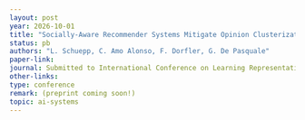 ```yaml
---
layout: post
year: 2026-10-01
title: "Socially-Aware Recommender Systems Mitigate Opinion Clusterization"
status: pb
authors: "L. Schuepp, C. Amo Alonso, F. Dorfler, G. De Pasquale"
paper-link: 
journal: Submitted to International Conference on Learning Representations (ICLR)
other-links:
type: conference
remark: (preprint coming soon!) 
topic: ai-systems
---
```


